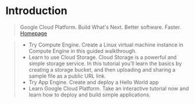 # Introduction

> Google Cloud Platform. Build What's Next. Better software. Faster. [Homepage](https://cloud.google.com/)

> - Try Compute Engine. Create a Linux virtual machine instance in Compute Engine in this guided walkthrough.
> - Learn to use Cloud Storage. Cloud Storage is a powerful and simple storage service. In this tutorial you’ll learn the basics by creating a storage bucket, and then uploading and sharing a sample file as a public URL link.
> - Try App Engine. Create and deploy a Hello World app
> - Learn Google Cloud Platform. Take an interactive tutorial now and learn how to deploy and build simple applications.
> 